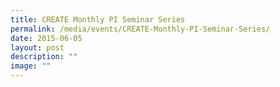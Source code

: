 ```yaml
---
title: CREATE Monthly PI Seminar Series
permalink: /media/events/CREATE-Monthly-PI-Seminar-Series/
date: 2015-06-05
layout: post
description: ""
image: ""
---
```


